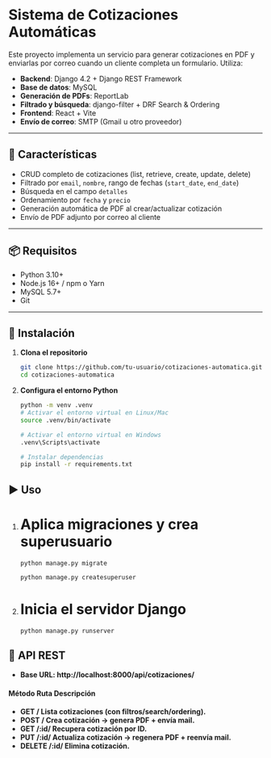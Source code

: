 # Sistema de Cotizaciones Automáticas

Este proyecto implementa un servicio para generar cotizaciones en PDF y enviarlas por correo cuando un cliente completa un formulario. Utiliza:

- **Backend**: Django 4.2 + Django REST Framework  
- **Base de datos**: MySQL  
- **Generación de PDFs**: ReportLab  
- **Filtrado y búsqueda**: django-filter + DRF Search & Ordering  
- **Frontend**: React + Vite  
- **Envío de correo**: SMTP (Gmail u otro proveedor)

---

## 🚀 Características

- CRUD completo de cotizaciones (list, retrieve, create, update, delete)  
- Filtrado por `email`, `nombre`, rango de fechas (`start_date`, `end_date`)  
- Búsqueda en el campo `detalles`  
- Ordenamiento por `fecha` y `precio`  
- Generación automática de PDF al crear/actualizar cotización  
- Envío de PDF adjunto por correo al cliente  

---

## 📦 Requisitos

- Python 3.10+  
- Node.js 16+ / npm o Yarn  
- MySQL 5.7+  
- Git  

---

## 🔧 Instalación

1. **Clona el repositorio**
   ```bash
   git clone https://github.com/tu-usuario/cotizaciones-automatica.git
   cd cotizaciones-automatica
   ```

2. **Configura el entorno Python**
   ```bash
   python -m venv .venv
   # Activar el entorno virtual en Linux/Mac
   source .venv/bin/activate

   # Activar el entorno virtual en Windows
   .venv\Scripts\activate

   # Instalar dependencias
   pip install -r requirements.txt
   ```

## ▶️ Uso

1. # Aplica migraciones y crea superusuario

   ```
   python manage.py migrate

   python manage.py createsuperuser

   ```
2. # Inicia el servidor Django

   ```
   python manage.py runserver
   ```

## 📘 API REST

- **Base URL: http://localhost:8000/api/cotizaciones/**

#### Método	Ruta	Descripción
- **GET	/	Lista cotizaciones (con filtros/search/ordering).**
- **POST	/	Crea cotización → genera PDF + envía mail.**
- **GET	/:id/	Recupera cotización por ID.**
- **PUT	/:id/	Actualiza cotización → regenera PDF + reenvía mail.**
- **DELETE	/:id/	Elimina cotización.**